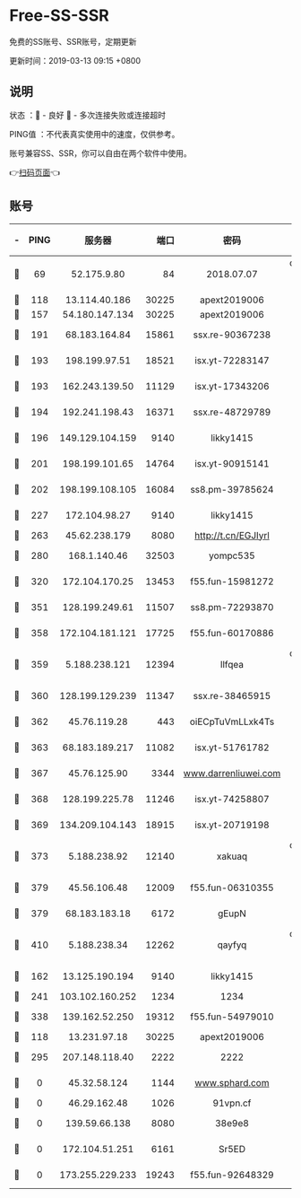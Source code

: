 # Free-SS-SSR

免费的SS账号、SSR账号，定期更新

更新时间：2019-03-13 09:15 +0800

## 说明

状态     ：🙂 - 良好 🙁 - 多次连接失败或连接超时

PING值   ：不代表真实使用中的速度，仅供参考。

账号兼容SS、SSR，你可以自由在两个软件中使用。

👉[扫码页面](https://liesauer.github.io/Free-SS-SSR/)👈

## 账号

|-|PING|服务器|端口|密码|加密方式|区域|
|:----:|:----:|:-----:|-----:|:----:|:----:|:----:|
|🙂|69|52.175.9.80|84|2018.07.07|chacha20-ietf-poly1305|HK|
|🙂|118|13.114.40.186|30225|apext2019006|chacha20|JP|
|🙂|157|54.180.147.134|30225|apext2019006|chacha20|KR|
|🙂|191|68.183.164.84|15861|ssx.re-90367238|aes-256-cfb|US|
|🙂|193|198.199.97.51|18521|isx.yt-72283147|aes-256-cfb|US|
|🙂|193|162.243.139.50|11129|isx.yt-17343206|aes-256-cfb|US|
|🙂|194|192.241.198.43|16371|ssx.re-48729789|aes-256-cfb|US|
|🙂|196|149.129.104.159|9140|likky1415|aes-256-cfb|HK|
|🙂|201|198.199.101.65|14764|isx.yt-90915141|aes-256-cfb|US|
|🙂|202|198.199.108.105|16084|ss8.pm-39785624|aes-256-cfb|US|
|🙂|227|172.104.98.27|9140|likky1415|aes-256-cfb|JP|
|🙂|263|45.62.238.179|8080|http://t.cn/EGJIyrl|rc4-md5|CA|
|🙂|280|168.1.140.46|32503|yompc535|aes-256-cfb|AU|
|🙂|320|172.104.170.25|13453|f55.fun-15981272|aes-256-cfb|SG|
|🙂|351|128.199.249.61|11507|ss8.pm-72293870|aes-256-cfb|SG|
|🙂|358|172.104.181.121|17725|f55.fun-60170886|aes-256-cfb|SG|
|🙂|359|5.188.238.121|12394|llfqea|chacha20-ietf-poly1305|BR|
|🙂|360|128.199.129.239|11347|ssx.re-38465915|aes-256-cfb|SG|
|🙂|362|45.76.119.28|443|oiECpTuVmLLxk4Ts|aes-256-cfb|AU|
|🙂|363|68.183.189.217|11082|isx.yt-51761782|aes-256-cfb|SG|
|🙂|367|45.76.125.90|3344|www.darrenliuwei.com|aes-256-cfb|AU|
|🙂|368|128.199.225.78|11246|isx.yt-74258807|aes-256-cfb|SG|
|🙂|369|134.209.104.143|18915|isx.yt-20719198|aes-256-cfb|SG|
|🙂|373|5.188.238.92|12140|xakuaq|chacha20-ietf-poly1305|BR|
|🙂|379|45.56.106.48|12009|f55.fun-06310355|aes-256-cfb|US|
|🙂|379|68.183.183.18|6172|gEupN|aes-256-cfb|SG|
|🙂|410|5.188.238.34|12262|qayfyq|chacha20-ietf-poly1305|BR|
|🙂|162|13.125.190.194|9140|likky1415|aes-256-cfb|KR|
|🙂|241|103.102.160.252|1234|1234|rc4-md5|JP|
|🙂|338|139.162.52.250|19312|f55.fun-54979010|aes-256-cfb|SG|
|🙁|118|13.231.97.18|30225|apext2019006|chacha20|JP|
|🙁|295|207.148.118.40|2222|2222|aes-256-cfb|SG|
|🙁|0|45.32.58.124|1144|www.sphard.com|aes-256-cfb|JP|
|🙁|0|46.29.162.48|1026|91vpn.cf|rc4-md5|RU|
|🙁|0|139.59.66.138|8080|38e9e8|aes-256-cfb|IN|
|🙁|0|172.104.51.251|6161|Sr5ED|aes-256-cfb|SG|
|🙁|0|173.255.229.233|19243|f55.fun-92648329|aes-256-cfb|US|
